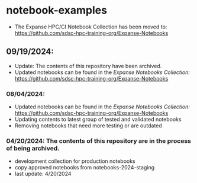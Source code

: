 # notebook-examples
* The Expanse HPC/CI Notebook Collection has been moved to:  https://github.com/sdsc-hpc-training-org/Expanse-Notebooks

## 09/19/2024:  
* Update: The contents of this repository have been archived.
* Updated notebooks can be found in the _Expanse Notebooks Collection:_ https://github.com/sdsc-hpc-training-org/Expanse-Notebooks


### 08/04/2024: 
* Updated notebooks can be found in the _Expanse Notebooks Collection:_ https://github.com/sdsc-hpc-training-org/Expanse-Notebooks
* Updating contents to latest group of tested and validated notebooks
* Removing notebooks that need more testing or are outdated
  
### 04/20/2024: The contents of this repository are in the process of being archived.
* development collection for production notebooks 
* copy approved notebooks from notebooks-2024-staging
* last update: 4/20/2024
